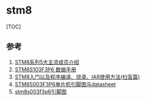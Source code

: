 # stm8

[TOC]

## 参考

1. [STM8系列5大主流成员介绍](http://m.elecfans.com/article/630345.html)
2. [STM8S103F3P6 数据手册](https://www.findic.com/jiage/stm8s103f3p6-vQ0dAwqQm.html#doc_tab)
3. [STM8入门以及程序编译、烧录、IAR使用方法(扫盲篇)](https://blog.csdn.net/pang9998/article/details/91384811)
4. [STM8S003F3P6单片机引脚图与datasheet](http://www.51hei.com/bbs/dpj-89948-1.htmls)
5. [stm8s003f3p6引脚图](https://image.baidu.com/search/detail?ct=503316480&z=0&ipn=d&word=stm8s003f3p6%E5%BC%95%E8%84%9A%E5%9B%BE&hs=2&pn=6&spn=0&di=25190&pi=0&rn=1&tn=baiduimagedetail&is=0%2C0&ie=utf-8&oe=utf-8&cl=2&lm=-1&cs=2107334458%2C1889435242&os=3324150994%2C3121843261&simid=0%2C0&adpicid=0&lpn=0&ln=30&fr=ala&fm=&sme=&cg=&bdtype=0&oriquery=stm8s003f3p6%E5%BC%95%E8%84%9A%E5%9B%BE&objurl=http%3A%2F%2Fwww.chiphome.com%2Fenclosure%2Fimages%2F20170220%2F1487582346351046762.png&fromurl=ippr_z2C%24qAzdH3FAzdH3Fooo_z%26e3Bvitri54j_z%26e3Bv54AzdH3F1jft2g1jpwtsAzdH3Fmaa_z%26e3Bip4s&gsm=1&islist=&querylist=s)